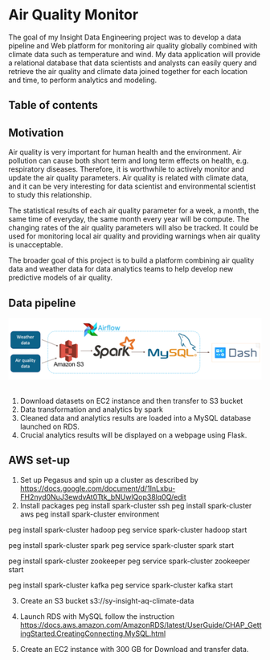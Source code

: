 # Air Quality Monitor
The goal of my Insight Data Engineering project was to develop a data pipeline and Web platform for monitoring air quality globally combined with climate data such as temperature and wind. My data application will provide a relational database that data scientists and analysts can easily query and retrieve the air quality and climate data joined together for each location and time, to perform analytics and modeling.

## Table of contents
## Motivation
Air quality is very important for human health and the environment. Air pollution can cause both short term and long term effects on health, e.g. respiratory diseases. Therefore, it is worthwhile to actively monitor and update the air quality parameters. Air quality is related with climate data, and it can be very interesting for data scientist and environmental scientist to study this relationship.

The statistical results of each air quality parameter for a week, a month, the same time of everyday, the same month every year will be compute. The changing rates of the air quality parameters will also be tracked. It could be used for monitoring local air quality and providing warnings when air quality is unacceptable.

The broader goal of this project is to build a platform combining air quality data and weather data for data analytics teams to help develop new predictive models of air quality.

## Data pipeline
![pipeline_image](./doc/Pipeline.png)
<br>
<br>
1. Download datasets on EC2 instance and then transfer to S3 bucket
2. Data transformation and analytics by spark
3. Cleaned data and analytics results are loaded into a MySQL database launched on RDS.
4. Crucial analytics results will be displayed on a webpage using Flask.

## AWS set-up
1. Set up Pegasus and spin up a cluster as described by https://docs.google.com/document/d/1InLxbu-FH2nyd0NuJ3ewdvAt0Ttk_bNUwlQop38lq0Q/edit
2. Install packages
peg install spark-cluster ssh
peg install spark-cluster aws
peg install spark-cluster environment

peg install spark-cluster hadoop
peg service spark-cluster hadoop start

peg install spark-cluster spark
peg service spark-cluster spark start

peg install spark-cluster zookeeper
peg service spark-cluster zookeeper start

peg install spark-cluster kafka
peg service spark-cluster kafka start

3. Create an S3 bucket
    s3://sy-insight-aq-climate-data
4. Launch RDS with MySQL
    follow the instruction https://docs.aws.amazon.com/AmazonRDS/latest/UserGuide/CHAP_GettingStarted.CreatingConnecting.MySQL.html

5. Create an EC2 instance with 300 GB for Download and transfer data.

